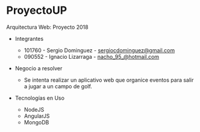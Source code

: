   # ProyectoUP
  Arquitectura Web: Proyecto 2018
  
  * Integrantes
    - 101760 - Sergio Dominguez  - sergiocdominguez@gmail.com 
    - 090552 - Ignacio Lizarraga - nacho_95_@hotmail.com
  
  * Negocio a resolver
    - Se intenta realizar un aplicativo web que organice eventos para salir a jugar a un campo de golf.
  
  * Tecnologías en Uso
    - NodeJS
    - AngularJS
    - MongoDB
